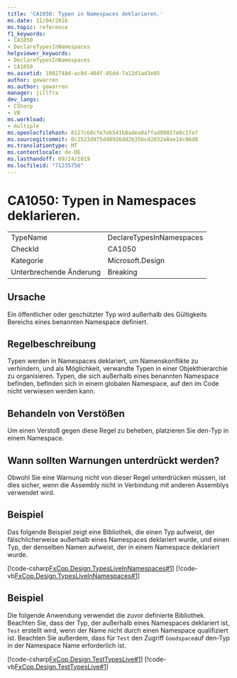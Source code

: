 ```yaml
---
title: 'CA1050: Typen in Namespaces deklarieren.'
ms.date: 11/04/2016
ms.topic: reference
f1_keywords:
- CA1050
- DeclareTypesInNamespaces
helpviewer_keywords:
- DeclareTypesInNamespaces
- CA1050
ms.assetid: 1002748d-ac8d-404f-85dd-7a12d1ad3e05
author: gewarren
ms.author: gewarren
manager: jillfra
dev_langs:
- CSharp
- VB
ms.workload:
- multiple
ms.openlocfilehash: 8127c68cfe7eb541b8adea8affad99027e0c1fe7
ms.sourcegitcommit: 0c2523d975d48926dd2b35bcd2d32a8ae14c06d8
ms.translationtype: MT
ms.contentlocale: de-DE
ms.lasthandoff: 09/24/2019
ms.locfileid: "71235756"
---
```

# <a name="ca1050-declare-types-in-namespaces"></a>CA1050: Typen in Namespaces deklarieren.

|||
|-|-|
|TypeName|DeclareTypesInNamespaces|
|CheckId|CA1050|
|Kategorie|Microsoft.Design|
|Unterbrechende Änderung|Breaking|

## <a name="cause"></a>Ursache
Ein öffentlicher oder geschützter Typ wird außerhalb des Gültigkeits Bereichs eines benannten Namespace definiert.

## <a name="rule-description"></a>Regelbeschreibung
Typen werden in Namespaces deklariert, um Namenskonflikte zu verhindern, und als Möglichkeit, verwandte Typen in einer Objekthierarchie zu organisieren. Typen, die sich außerhalb eines benannten Namespace befinden, befinden sich in einem globalen Namespace, auf den im Code nicht verwiesen werden kann.

## <a name="how-to-fix-violations"></a>Behandeln von Verstößen
Um einen Verstoß gegen diese Regel zu beheben, platzieren Sie den-Typ in einem Namespace.

## <a name="when-to-suppress-warnings"></a>Wann sollten Warnungen unterdrückt werden?
Obwohl Sie eine Warnung nicht von dieser Regel unterdrücken müssen, ist dies sicher, wenn die Assembly nicht in Verbindung mit anderen Assemblys verwendet wird.

## <a name="example"></a>Beispiel
Das folgende Beispiel zeigt eine Bibliothek, die einen Typ aufweist, der fälschlicherweise außerhalb eines Namespaces deklariert wurde, und einen Typ, der denselben Namen aufweist, der in einem Namespace deklariert wurde.

[!code-csharp[FxCop.Design.TypesLiveInNamespaces#1](../code-quality/codesnippet/CSharp/ca1050-declare-types-in-namespaces_1.cs)]
[!code-vb[FxCop.Design.TypesLiveInNamespaces#1](../code-quality/codesnippet/VisualBasic/ca1050-declare-types-in-namespaces_1.vb)]

## <a name="example"></a>Beispiel
Die folgende Anwendung verwendet die zuvor definierte Bibliothek. Beachten Sie, dass der Typ, der außerhalb eines Namespaces deklariert ist, `Test` erstellt wird, wenn der Name nicht durch einen Namespace qualifiziert ist. Beachten Sie außerdem, dass für `Test` den Zugriff `Goodspace`auf den-Typ in der Namespace Name erforderlich ist.

[!code-csharp[FxCop.Design.TestTypesLive#1](../code-quality/codesnippet/CSharp/ca1050-declare-types-in-namespaces_2.cs)]
[!code-vb[FxCop.Design.TestTypesLive#1](../code-quality/codesnippet/VisualBasic/ca1050-declare-types-in-namespaces_2.vb)]